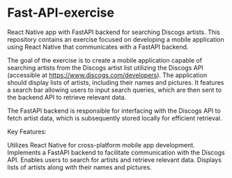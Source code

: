 # Fast-API-exercise
React Native app with FastAPI backend for searching Discogs artists.
This repository contains an exercise focused on developing a mobile application using React Native that communicates with a FastAPI backend.

The goal of the exercise is to create a mobile application capable of searching artists from the Discogs artist list utilizing the Discogs API (accessible at https://www.discogs.com/developers). The application should display lists of artists, including their names and pictures. It features a search bar allowing users to input search queries, which are then sent to the backend API to retrieve relevant data.

The FastAPI backend is responsible for interfacing with the Discogs API to fetch artist data, which is subsequently stored locally for efficient retrieval.

Key Features:

Utilizes React Native for cross-platform mobile app development.
Implements a FastAPI backend to facilitate communication with the Discogs API.
Enables users to search for artists and retrieve relevant data.
Displays lists of artists along with their names and pictures.
